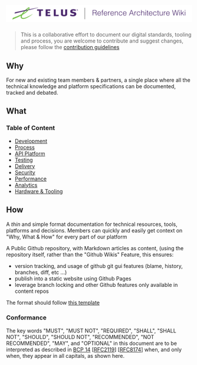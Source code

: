 # ![Reference Architecture Wiki Logo](logo.png "Reference Architecture Wiki")

> This is a collaborative effort to document our digital standards, tooling and process, you are welcome to contribute and suggest changes, please follow the [contribution guidelines](.github/CONTRIBUTING.md)

## Why

For new and existing team members & partners, a single place where all the technical knowledge and platform specifications can be documented, tracked and debated.

## What

### Table of Content

- [Development](development/README.md)
- [Process](process/README.md)
- [API Platform](api/README.md)
- [Testing](testing/README.md)
- [Delivery](delivery/README.md)
- [Security](security/README.md)
- [Performance](performance/README.md)
- [Analytics](analytics/README.md)
- [Hardware & Tooling](equipment/README.md)

## How

A _thin_ and simple format documentation for technical resources, tools, platforms and decisions. Members can quickly and easily get context on "Why, What & How" for every part of our platform

A Public Github repository, with Markdown articles as content, (using the repository itself, rather than the "Github Wikis" Feature, this ensures:

- version tracking, and usage of github git gui features (blame, history, branches, diff, etc ...)
- publish into a static website using Github Pages
- leverage branch locking and other Github features only available in content repos

The format should follow [this template](.template.md)

### Conformance

The key words "MUST", "MUST NOT", "REQUIRED", "SHALL", "SHALL NOT", "SHOULD", "SHOULD NOT", "RECOMMENDED", "NOT RECOMMENDED", "MAY", and "OPTIONAL" in this document are to be interpreted as described in [BCP 14](https://tools.ietf.org/html/bcp14) \[[RFC2119](https://tools.ietf.org/html/rfc2119)] \[[RFC8174](https://tools.ietf.org/html/rfc8174)] when, and only when, they appear in all capitals, as shown here.
